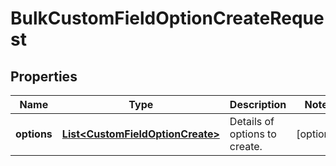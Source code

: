 # BulkCustomFieldOptionCreateRequest

## Properties
Name | Type | Description | Notes
------------ | ------------- | ------------- | -------------
**options** | [**List&lt;CustomFieldOptionCreate&gt;**](CustomFieldOptionCreate.md) | Details of options to create. |  [optional]
